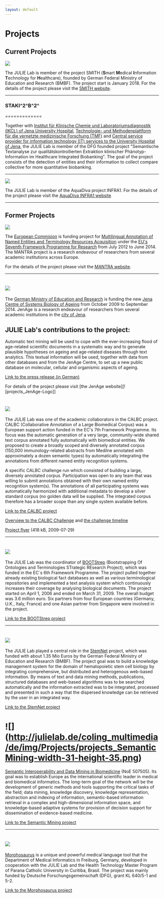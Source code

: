 ```yaml
---
layout: default
---
```


# Projects

Current Projects
----------------

![](http://julielab.de/coling_multimedia/de/img/Projects/projects_SMITH-width-250-height-158.png)

The JULIE Lab is member of the project SMITH (**S**mart **M**edical
**I**nformation **T**echnology for **H**ealthcare), founded by German
Federal Ministry of Education and Research (BMBF). The project start is
January 2018. For the details of the project please visit the [SMITH
website](http://www.smith.care/).

------------------------------------------------------------------------

### STAKI^2^B^2^ 
=============

Together with [Institut für Klinische Chemie und Laboratoriumsdiagnostik
(IKCL) of Jena University Hospital](http://www.ikcl.uniklinikum-jena.de/IKCL.html), [Technologie- und
Methodenplattform\
für die vernetzte medizinische Forschung (TMF)](http://www.tmf-ev.de/) and [Central service
provider for information technology (IT) services to the University
Hospital of Jena](http://www.gbit.uniklinikum-jena.de/GB+IT.html), the JULIE Lab is member of the DFG founded project
\"Semantische Textanalyse zur qualitätskontrollierten Extraktion
klinischer Phänotyp-Information im Healthcare Integrated Biobanking\".
The goal of the project consists of the detection of entities and their
information to collect compare collective for more quantitative
biobanking.

------------------------------------------------------------------------

![](http://julielab.de/coling_multimedia/de/img/Projects/projects_AquaDiva-width-360-height-70.png)

The JULIE Lab is member of the AquaDiva project INFRA1. For the details
of the project please visit the [AquaDiva INFRA1 website](http://www.aquadiva.uni-jena.de/)

------------------------------------------------------------------------

    
Former Projects 
----------------

![](http://julielab.de/coling_multimedia/de/img/Projects/projects_MANTRA_Logo-width-354-height-57.png)

The [European Commision](http://ec.europa.eu/) is funding project for [Multilingual Annotation of Named Entities and Terminology Resources Acquisition](https://sites.google.com/site/mantraeu/) under the [EU\'s Seventh Framework Programme for Research](http://ec.europa.eu/research/fp7/index_en.cfm) from July 2012 to June 2014. The MANTRA project is a research endeavour of researchers from several academic institutions across Europe.

For the details of the project please visit the [MANTRA website](https://sites.google.com/site/mantraeu/).

------------------------------------------------------------------------

![](http://julielab.de/coling_multimedia/de/img/Projects/projects_JenAge_Logo-width-110-height-82.png)
=====================================

The [German Ministry of Education and Research](http://www.bmbf.de/) is funding the new [Jena Centre of Systems Biology of Ageing](http://www.jenage.de) from October 2009 to September 2014. JenAge is a research endeavour of researchers from several academic institutions in the [city of Jena](http://www.jena.de/sixcms/detail.php?id=97320&_lang=en).

JULIE Lab\'s contributions to the project:
------------------------------------------

Automatic text mining will be used to cope with the ever-increasing
flood of age-related scientific documents in a systematic way and to
generate plausible hypotheses on ageing and age-related diseases through
text analytics. This textual information will be used, together with
data from other databases and from the JenAge Centre, to set up a new
public database on molecular, cellular and organismic aspects of ageing.

[Link to the press release (in German)](http://www.imb-jena.de/upload/press/Presemitteilung__pdf_-a33vt0b6lm4pa3iarvjhqg5ma21254492273.pdf)

For details of the project please visit [the JenAge
website][![projects\_JenAge-Logo]]

![](http://julielab.de/coling_multimedia/de/img/Projects/projects_CALBC-width-225-height-60.jpg)
===============================

The JULIE Lab was one of the academic collaborators in the CALBC
project. CALBC (Collaborative Annotation of a Large Biomedical Corpus)
was a European support action funded in the EC\'s 7th Framework
Programme. Its focus was the automatic generation of a very large,
community-wide shared text corpus annotated fully automatically with
biomedical entities. We proposed to create a broadly scoped and
diversely annotated corpus (150,000 immunology-related abstracts from
Medilne annotated with approximately a dozen semantic types) by
automatically integrating the annotations from different named entity
recognition systems.

A specific CALBC challenge run which consisted of building a large,
diversely annotated corpus. Participation was open to any team that was
willing to submit annotations obtained with their own named entity
recognition system(s). The annotations of all participating systems was
automatically harmonized with additional metadata to develop a silver
standard corpus (no golden data will be supplied. The integrated corpus
therefore has a broader scope than any single system available before.

[Link to the CALBC project](http://www.calbc.eu)

[Overview to the CALBC Challenge](http://www.ebi.ac.uk/Rebholz-srv/CALBC/challenge.html) and [the challenge timeline](http://www.ebi.ac.uk/Rebholz-srv/CALBC/challenge_rollout.html)

[Project flyer](http://julielab.de/coling_multimedia/de/downloads/CALBC_Flyer_20090729.pdf) (418 kB, 2009-07-29)

------------------------------------------------------------------------

![](http://julielab.de/coling_multimedia/de/img/Projects/projects_BOOTStrep-width-160-height-55.png)
========================
  
  The JULIE Lab was the coordinator of [BOOTStrep](http://www.bootstrep.eu) (Bootstrapping Of
Ontologies and Terminologies STrategic REsearch Project), which was
funded in the EC´s 6th Framework Programme. The project pulled together
already existing biological fact databases as well as various
terminological repositories and implemented a text analysis system which
continuously increases their coverage by analysing biological documents.
The project started on April 1, 2006 and ended on March 31, 2009. The
overall budget was 3.6 million euro. Six partners from four European
countries (Germany, U.K., Italy, France) and one Asian partner from
Singapore were involved in the project.

[Link to the BOOTStrep project](http://www.bootstrep.eu)

------------------------------------------------------------------------

![](http://julielab.de/coling_multimedia/de/img/Projects/projects_StemNet-width-162-height-54.png)
======================

The JULIE Lab played a central role in the [StemNet](http://www.stemnet.de/) project, which was
funded with about 1.35 Mio Euros by the German Federal Ministry of
Education and Research (BMBF). The project goal was to build a knowledge
management system for the domain of hematopoietic stem cell biology by
integrating comprehensive, but distributed and heterogenous web-based
information. By means of text and data mining methods, publications,
structured databases and web-based algorithms was to be searched
automatically and the information extracted was to be integrated,
processed and presented in such a way that the dispersed knowledge can
be retrieved by the user in an integrated way.

[Link to the StemNet project](http://www.stemnet.de/)

![] (http://julielab.de/coling_multimedia/de/img/Projects/projects_SemanticMining-width-31-height-35.png) 
=======================================================================================

[Semantic Interoperability and Data Mining in Biomedicine](http://www.semanticmining.org) (NoE 507505).
Its goal was to establish Europe as the international scientific leader
in medical and biomedical informatics. The long-term goal of the network
will be the development of generic methods and tools supporting the
critical tasks of the field; data mining, knowledge discovery, knowledge
representation, abstraction and indexing of information, semantic-based
information retrieval in a complex and high-dimensional information
space, and knowledge-based adaptive systems for provision of decision
support for dissemination of evidence-based medicine.

[Link to the Semantic Mining project](https://www.semanticmining.org)

------------------------------------------------------------------------

![](http://julielab.de/coling_multimedia/de/img/Projects/projects_Morphosaurus-width-62-height-55.png)
======================================

[Morphosaurus](http://www.morphosaurus.de) is a unique and powerful medical language tool that the
Department of Medical Informatics in Freiburg, Germany, developed in
cooperation with the JULIE Lab and the Health Technology Master Program
of Parana Catholic University in Curitiba, Brasil. The project was
mainly funded by Deutsche Forschungsgemeinschaft (DFG), grant KL 640/5-1
and 5-2.

[Link to the Morphosaurus project](http://www.morphosaurus.de)
